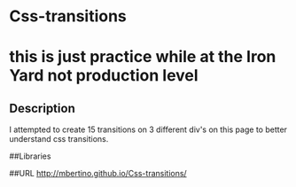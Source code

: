 Css-transitions
===============
# this is just practice while at the Iron Yard not production level

## Description
I attempted to create 15 transitions on 3 different div's on this page to better understand css transitions.

##Libraries

##URL
http://mbertino.github.io/Css-transitions/
